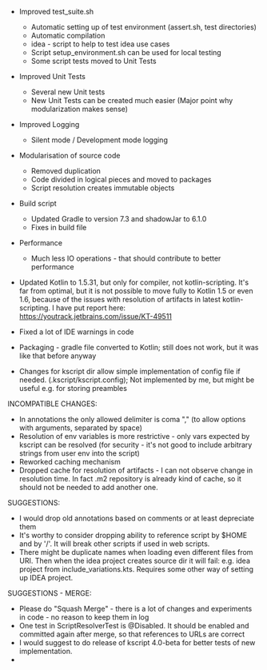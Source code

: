 * Improved test_suite.sh
  * Automatic setting up of test environment (assert.sh, test directories) 
  * Automatic compilation
  * idea - script to help to test idea use cases
  * Script setup_environment.sh can be used for local testing
  * Some script tests moved to Unit Tests 

* Improved Unit Tests
  * Several new Unit tests
  * New Unit Tests can be created much easier (Major point why modularization makes sense)
 
* Improved Logging
  * Silent mode / Development mode logging

* Modularisation of source code
  * Removed duplication
  * Code divided in logical pieces and moved to packages 
  * Script resolution creates immutable objects

* Build script
  * Updated Gradle to version 7.3 and shadowJar to 6.1.0
  * Fixes in build file

* Performance
  * Much less IO operations - that should contribute to better performance

* Updated Kotlin to 1.5.31, but only for compiler, not kotlin-scripting. It's far from optimal, but it is not possible to move fully to Kotlin 1.5 or even 1.6, because of the issues with resolution of artifacts in latest kotlin-scripting. I have put report here: https://youtrack.jetbrains.com/issue/KT-49511

* Fixed a lot of IDE warnings in code

* Packaging - gradle file converted to Kotlin; still does not work, but it was like that before anyway

* Changes for kscript dir allow simple implementation of config file if needed. (.kscript/kscript.config); Not implemented by me, but might be useful e.g. for storing preambles

INCOMPATIBLE CHANGES:
* In annotations the only allowed delimiter is coma "," (to allow options with arguments, separated by space)
* Resolution of env variables is more restrictive - only vars expected by kscript can be resolved (for security - it's not good to include arbitrary strings from user env into the script)
* Reworked caching mechanism
* Dropped cache for resolution of artifacts - I can not observe change in resolution time. In fact .m2 repository is already kind of cache, so it should not be needed to add another one.  

SUGGESTIONS:
* I would drop old annotations based on comments or at least depreciate them 
* It's worthy to consider dropping ability to reference script by $HOME and by '/'. It will break other scripts if used in web scripts.
* There might be duplicate names when loading even different files from URI. Then when the idea project creates source dir it will fail: e.g. idea project from include_variations.kts. Requires some other way of setting up IDEA project.

SUGGESTIONS - MERGE:
* Please do "Squash Merge" - there is a lot of changes and experiments in code - no reason to keep them in log
* One test in ScriptResolverTest is @Disabled. It should be enabled and committed again after merge, so that references to URLs are correct
* I would suggest to do release of kscript 4.0-beta for better tests of new implementation.
* 
